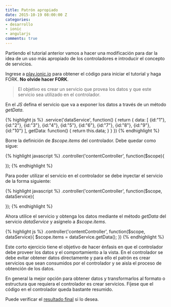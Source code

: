 ```yaml
---
title: Patrón apropiado
date: 2015-10-19 08:00:00 Z
categories:
- desarrollo
- ionic
- angularjs
comments: true
---
```


Partiendo el tutorial anterior vamos a hacer una modificación para dar la idea de un uso más apropiado de los controladores e introducir el concepto de servicios.

Ingrese a [play.ionic.io][1] para obtener el código para iniciar el tutorial y haga FORK. __No olvide hacer FORK__.

> El objetivo es crear un servicio que provea los datos y que este servicio sea utilizado en el controlador.

En el *JS* defina el servicio que va a exponer los datos a través de un método *getData*.

{% highlight js  %}
.service('dataService', function() {
  return {
    data: [
      {id:"1"},
      {id:"2"},
      {id:"3"},
      {id:"4"},
      {id:"5"},
      {id:"6"},
      {id:"7"},
      {id:"8"},
      {id:"9"},
      {id:"10"}
    ],
    getData: function() {
      return this.data;
    }
  }
})
{% endhighlight %}

Borre la definición de *$scope.items* del controlador. Debe quedar como sigue:

{% highlight javascript  %}
.controller('contentController', function($scope){
  
});
{% endhighlight %}

Para poder utilizar el servicio en el controlador se debe inyectar el servicio de la forma siguiente:

{% highlight javascript  %}
.controller('contentController', function($scope, dataService){
  
});
{% endhighlight %}

Ahora utilice el servicio y obtenga los datos mediante el método *getData* del servicio *dataService* y asígnelo a *$scope.items*.

{% highlight js  %}
.controller('contentController', function($scope, dataService){
  $scope.items = dataService.getData();
})
{% endhighlight %}

Este corto ejercicio tiene el objetivo de hacer énfasis en que el controlador debe proveer los datos y el comportamiento a la vista. En el controlador se debe evitar obtener datos directamente y para ello el patrón es crear servicios que sean consumidos por el controlador y se aisla el proceso de obtención de los datos.

En general la mejor opción para obtener datos y transformarlos al formato o estructura que requiera el controlador es crear servicios. Fíjese que el código en el controlador queda bastante resumido.

Puede verificar el [resultado final][2] si lo desea.

[1]: http://play.ionic.io/app/ba2ef3020ef6 "Inicio del tutorial" 
[2]: http://play.ionic.io/app/4b718c0aa1df "Resultado del tutorial"